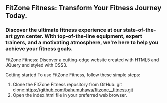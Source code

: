 ## FitZone Fitness: Transform Your Fitness Journey Today.

### Discover the ultimate fitness experience at our state-of-the-art gym center. With top-of-the-line equipment, expert trainers, and a motivating atmosphere, we're here to help you achieve your fitness goals.

FitZone Fitness: Discover a cutting-edge website created with HTML5 and JQuery and styled with CSS3.

Getting started To use FitZone Fitness, follow these simple steps:
1. Clone the FitZone Fitness repository from GitHub: git clone:https://github.com/bahumuhawa/fitzone__fitness.git
2. Open the index.html file in your preferred web browser.
